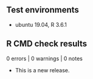 ## Test environments
* ubuntu 19.04, R 3.6.1

## R CMD check results

0 errors | 0 warnings | 0 notes

* This is a new release.
